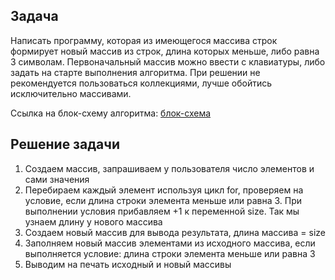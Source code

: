 ## Задача

Написать программу, которая из имеющегося массива строк формирует новый массив из строк, 
длина которых меньше, либо равна 3 символам. 
Первоначальный массив можно ввести с клавиатуры, либо задать на старте выполнения алгоритма. 
При решении не рекомендуется пользоваться коллекциями, лучше обойтись исключительно массивами.


Ссылка на блок-схему алгоритма: [блок-схема](\Kontrolwork\Block.jpg)


## Решение задачи

1. Cоздаем массив, запрашиваем у пользователя число элементов и сами значения 
2. Перебираем каждый элемент используя цикл for, проверяем на условие, если длина строки элемента меньше или равна 3. При выполнении условия прибавляем +1 к переменной size. Так мы узнаем длину у нового массива 
3. Создаем новый массив для вывода результата, длина массива = size
4. Заполняем новый массив элементами из исходного массива, если выполняется условие: длина строки элемента меньше или равна 3
5. Выводим на печать исходный и новый массивы
